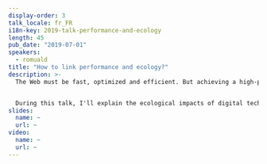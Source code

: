 ```yaml
---
display-order: 3
talk_locale: fr_FR
i18n-key: 2019-talk-performance-and-ecology
length: 45
pub_date: "2019-07-01"
speakers:
  - romuald
title: "How to link performance and ecology?"
description: >-
  The Web must be fast, optimized and efficient. But achieving a high-performance website is not easy when you consider the ecological aspects of the resulting code or the additional servers on your infrastructure. Web Performance is not <code>Green</code>, but it could be.


  During this talk, I'll explain the ecological impacts of digital technology and those specifically added by some Web performance optimizations so that you know how to embrace them. Together, let's build a fast, efficient <strong>and responsible</strong> web.
slides:
  name: ~
  url: ~
video:
  name: ~
  url: ~
---
```

